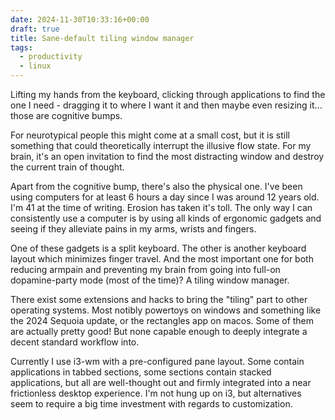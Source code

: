 ```yaml
---
date: 2024-11-30T10:33:16+00:00
draft: true
title: Sane-default tiling window manager
tags:
  - productivity
  - linux
---
```


Lifting my hands from the keyboard, clicking through applications to find the one I need - dragging it to where I want it and then maybe even resizing it... those are cognitive bumps. 

For neurotypical people this might come at a small cost, but it is still something that could theoretically interrupt the illusive flow state. For my brain, it's an open invitation to find the most distracting window and destroy the current train of thought.

Apart from the cognitive bump, there's also the physical one. I've been using computers for at least 6 hours a day since I was around 12 years old. I'm 41 at the time of writing. Erosion has taken it's toll. The only way I can consistently use a computer is by using all kinds of ergonomic gadgets and seeing if they alleviate pains in my arms, wrists and fingers. 

One of these gadgets is a split keyboard. The other is another keyboard layout which minimizes finger travel. And the most important one for both reducing armpain and preventing my brain from going into full-on dopamine-party mode (most of the time)? A tiling window manager.

There exist some extensions and hacks to bring the "tiling" part to other operating systems. Most notibly powertoys on windows and something like the 2024 Sequoia update, or the rectangles app on macos. Some of them are actually pretty good! But none capable enough to deeply integrate a decent standard workflow into.

Currently I use i3-wm with a pre-configured pane layout. Some contain applications in tabbed sections, some sections contain stacked applications, but all are well-thought out and firmly integrated into a near frictionless desktop experience. I'm not hung up on i3, but alternatives seem to require a big time investment with regards to customization.